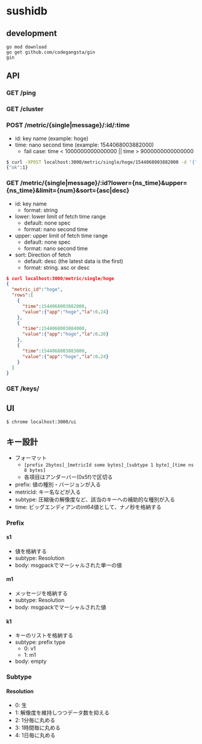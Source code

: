 # sushidb

## development

```
go mod download
go get github.com/codegangsta/gin
gin
```

## API

### GET /ping

### GET /cluster

### POST /metric/{single|message}/:id/:time

- id: key name (example: hoge)
- time: nano second time (example: 1544068003882000)
  - fail case: time < 1000000000000000 || time > 9000000000000000

```bash
$ curl -XPOST localhost:3000/metric/single/hoge/1544068003882000 -d '{"app": "hoge", "la": 0.24}'
{"ok":1}
```

### GET /metric/{single|message}/:id?lower={ns_time}&upper={ns_time}&limit={num}&sort={asc|desc}

- id: key name
  - format: string
- lower: lower limit of fetch time range
  - default: none spec
  - format: nano second time
- upper: upper limit of fetch time range
  - default: none spec
  - format: nano second time
- sort: Direction of fetch
  - default: desc (the latest data is the first)
  - format: string. asc or desc

```json
$ curl localhost:3000/metric/single/hoge
{
  "metric_id":"hoge",
  "rows":[
    {
      "time":1544068003882000,
      "value":{"app":"hoge","la":0.24}
    },
    {
      "time":1544068003884000,
      "value":{"app":"hoge","la":0.26}
    },
    {
      "time":1544068003883000,
      "value":{"app":"hoge","la":0.24}
    }
  ]
}
```

### GET /keys/

## UI

```bash
$ chrome localhost:3000/ui 
```

## キー設計

- フォーマット
  - `[prefix 2bytes]_[metricId some bytes]_[subtype 1 byte]_[time ns 8 bytes]`
  - 各項目はアンダーバー(0x5f)で区切る
- prefix: 値の種別・バージョンが入る
- metricId: キー名などが入る
- subtype: 圧縮後の解像度など、該当のキーへの補助的な種別が入る
- time: ビッグエンディアンのint64値として、ナノ秒を格納する


### Prefix

#### s1

- 値を格納する
- subtype: Resolution
- body: msgpackでマーシャルされた単一の値

#### m1

- メッセージを格納する
- subtype: Resolution
- body: msgpackでマーシャルされた値

#### k1

- キーのリストを格納する
- subtype: prefix type
  - 0: v1
  - 1: m1
- body: empty


### Subtype

#### Resolution

- 0: 生
- 1: 解像度を維持しつつデータ数を抑える
- 2: 1分毎に丸める
- 3: 1時間毎に丸める
- 4: 1日毎に丸める
